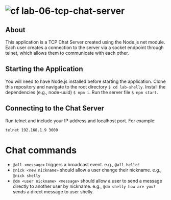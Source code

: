 ![cf](https://i.imgur.com/7v5ASc8.png) lab-06-tcp-chat-server
======

## About
This application is a TCP Chat Server created using the Node.js net module. Each user creates a connection to the server via a socket endpoint through telnet, which allows them to communicate with each other.

## Starting the Application
You will need to have Node.js installed before starting the application. Clone this repository and navigate to the root directory `$ cd lab-shelly`. Install the dependencies (e.g., node-uuid) `$ npm i`. Run the server file `$ npm start`.

## Connecting to the Chat Server
Run telnet and include your IP address and localhost port. For example:
```
telnet 192.168.1.9 3000
```
# Chat commands
* `@all <message>` triggers a broadcast event. e.g., `@all hello!`
* `@nick <new nickname>` should allow a user change their nickname. e.g., `@nick shelly`
* `@dm <user nickname> <message>` should allow a user to send a message directly to another user by nickname. e.g., `@dm shelly how are you?` sends a direct message to user shelly.
